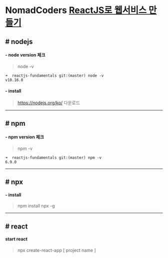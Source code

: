 # NomadCoders [ReactJS로 웹서비스 만들기](https://academy.nomadcoders.co/p/reactjs-fundamentals)

## # nodejs

#### - node version 체크

> node -v

```
➜  reactjs-fundamentals git:(master) node -v
v10.16.0
```

#### - install

> https://nodejs.org/ko/ 다운로드

---

## # npm

#### - npm version 체크

> npm -v

```
➜  reactjs-fundamentals git:(master) npm -v
6.9.0
```

---

## # npx

#### - install

> npm install npx -g

---

## # react

#### start react

> npx create-react-app [ project name ]
